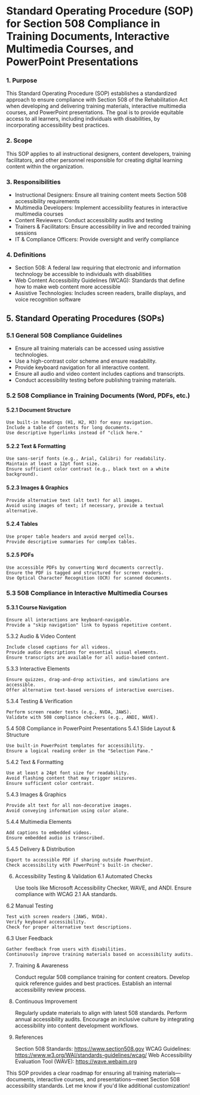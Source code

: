 # Standard Operating Procedure (SOP) for Section 508 Compliance in Training Documents, Interactive Multimedia Courses, and PowerPoint Presentations

<h3>1. Purpose</h3>

This Standard Operating Procedure (SOP) establishes a standardized approach to ensure compliance with Section 508 of the Rehabilitation Act when developing and delivering training materials, interactive multimedia courses, and PowerPoint presentations. The goal is to provide equitable access to all learners, including individuals with disabilities, by incorporating accessibility best practices.

<h3>2. Scope</h3>

This SOP applies to all instructional designers, content developers, training facilitators, and other personnel responsible for creating digital learning content within the organization.

<h3>3. Responsibilities</h3>

- Instructional Designers: Ensure all training content meets Section 508 accessibility requirements
- Multimedia Developers: Implement accessibility features in interactive multimedia courses
- Content Reviewers: Conduct accessibility audits and testing
- Trainers & Facilitators: Ensure accessibility in live and recorded training sessions
- IT & Compliance Officers: Provide oversight and verify compliance

<h3>4. Definitions</h3>

- Section 508: A federal law requiring that electronic and information technology be accessible to individuals with disabilities
- Web Content Accessibility Guidelines (WCAG): Standards that define how to make web content more accessible
- Assistive Technologies: Includes screen readers, braille displays, and voice recognition software

<h2>5. Standard Operating Procedures (SOPs)</h2>

<h3>5.1 General 508 Compliance Guidelines</h3>

- Ensure all training materials can be accessed using assistive technologies.
- Use a high-contrast color scheme and ensure readability.
- Provide keyboard navigation for all interactive content.
- Ensure all audio and video content includes captions and transcripts.
- Conduct accessibility testing before publishing training materials.

<h3>5.2 508 Compliance in Training Documents (Word, PDFs, etc.)</h3>

<h4>5.2.1 Document Structure</h4>

    Use built-in headings (H1, H2, H3) for easy navigation.
    Include a table of contents for long documents.
    Use descriptive hyperlinks instead of "click here."

<h4>5.2.2 Text & Formatting</h4>

    Use sans-serif fonts (e.g., Arial, Calibri) for readability.
    Maintain at least a 12pt font size.
    Ensure sufficient color contrast (e.g., black text on a white background).

<h4>5.2.3 Images & Graphics</h4>


    Provide alternative text (alt text) for all images.
    Avoid using images of text; if necessary, provide a textual alternative.

<h4>5.2.4 Tables</h4>

    Use proper table headers and avoid merged cells.
    Provide descriptive summaries for complex tables.

<h4>5.2.5 PDFs</h4>

    Use accessible PDFs by converting Word documents correctly.
    Ensure the PDF is tagged and structured for screen readers.
    Use Optical Character Recognition (OCR) for scanned documents.

<h3>5.3 508 Compliance in Interactive Multimedia Courses</h3>

<h4>5.3.1 Course Navigation</h4>


    Ensure all interactions are keyboard-navigable.
    Provide a "skip navigation" link to bypass repetitive content.

5.3.2 Audio & Video Content

    Include closed captions for all videos.
    Provide audio descriptions for essential visual elements.
    Ensure transcripts are available for all audio-based content.

5.3.3 Interactive Elements

    Ensure quizzes, drag-and-drop activities, and simulations are accessible.
    Offer alternative text-based versions of interactive exercises.

5.3.4 Testing & Verification

    Perform screen reader tests (e.g., NVDA, JAWS).
    Validate with 508 compliance checkers (e.g., ANDI, WAVE).

5.4 508 Compliance in PowerPoint Presentations
5.4.1 Slide Layout & Structure

    Use built-in PowerPoint templates for accessibility.
    Ensure a logical reading order in the "Selection Pane."

5.4.2 Text & Formatting

    Use at least a 24pt font size for readability.
    Avoid flashing content that may trigger seizures.
    Ensure sufficient color contrast.

5.4.3 Images & Graphics

    Provide alt text for all non-decorative images.
    Avoid conveying information using color alone.

5.4.4 Multimedia Elements

    Add captions to embedded videos.
    Ensure embedded audio is transcribed.

5.4.5 Delivery & Distribution

    Export to accessible PDF if sharing outside PowerPoint.
    Check accessibility with PowerPoint's built-in checker.

6. Accessibility Testing & Validation
6.1 Automated Checks

    Use tools like Microsoft Accessibility Checker, WAVE, and ANDI.
    Ensure compliance with WCAG 2.1 AA standards.

6.2 Manual Testing

    Test with screen readers (JAWS, NVDA).
    Verify keyboard accessibility.
    Check for proper alternative text descriptions.

6.3 User Feedback

    Gather feedback from users with disabilities.
    Continuously improve training materials based on accessibility audits.

7. Training & Awareness

    Conduct regular 508 compliance training for content creators.
    Develop quick reference guides and best practices.
    Establish an internal accessibility review process.

8. Continuous Improvement

    Regularly update materials to align with latest 508 standards.
    Perform annual accessibility audits.
    Encourage an inclusive culture by integrating accessibility into content development workflows.

9. References

    Section 508 Standards: https://www.section508.gov
    WCAG Guidelines: https://www.w3.org/WAI/standards-guidelines/wcag/
    Web Accessibility Evaluation Tool (WAVE): https://wave.webaim.org

This SOP provides a clear roadmap for ensuring all training materials—documents, interactive courses, and presentations—meet Section 508 accessibility standards. Let me know if you'd like additional customization!
